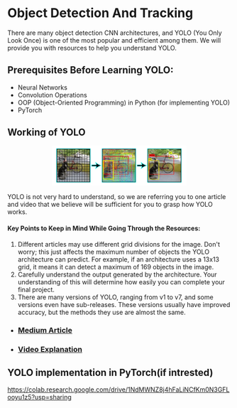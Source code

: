 # Object Detection And Tracking


There are many object detection CNN architectures, and YOLO (You Only Look Once) is one of the most popular and efficient among them. We will provide you with resources to help you understand YOLO.

## Prerequisites Before Learning YOLO:

* Neural Networks
* Convolution Operations
* OOP (Object-Oriented Programming) in Python (for implementing YOLO)
* PyTorch

## Working of YOLO

<div align="center">
    <img src="media/yolo-algorithm-1.webp" height="60%" width="60%">
  <br>
</div>

YOLO is not very hard to understand, so we are referring you to one article and video that we believe will be sufficient for you to grasp how YOLO works.
#### Key Points to Keep in Mind While Going Through the Resources:
1. Different articles may use different grid divisions for the image. Don't worry; this just affects the maximum number of objects the YOLO architecture can predict. For example, if an architecture uses a 13x13 grid, it means it can detect a maximum of 169 objects in the image.
2.  Carefully understand the output generated by the architecture. Your understanding of this will determine how easily you can complete your final project.
3.  There are many versions of YOLO, ranging from v1 to v7, and some versions even have sub-releases. These versions usually have improved accuracy, but the methods they use are almost the same.

* ### [Medium Article](https://machinethink.net/blog/object-detection-with-yolo/)
* ### [Video Explanation ](https://www.youtube.com/watch?v=zgbPj4lSc58&t=1641s)

## YOLO implementation in PyTorch(if intrested)
https://colab.research.google.com/drive/1NdMWNZ8j4hFaLiNCfKm0N3GFLooyu1z5?usp=sharing

